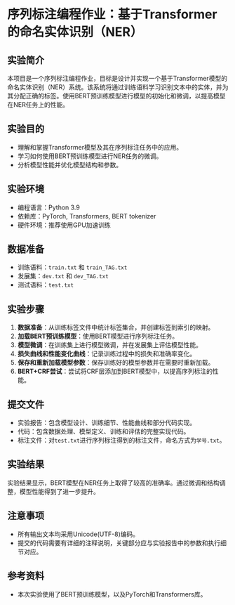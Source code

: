 # 序列标注编程作业：基于Transformer的命名实体识别（NER）

## 实验简介
本项目是一个序列标注编程作业，目标是设计并实现一个基于Transformer模型的命名实体识别（NER）系统。该系统将通过训练语料学习识别文本中的实体，并为其分配正确的标签。使用BERT预训练模型进行模型的初始化和微调，以提高模型在NER任务上的性能。

## 实验目的
- 理解和掌握Transformer模型及其在序列标注任务中的应用。
- 学习如何使用BERT预训练模型进行NER任务的微调。
- 分析模型性能并优化模型结构和参数。

## 实验环境
- 编程语言：Python 3.9
- 依赖库：PyTorch, Transformers, BERT tokenizer
- 硬件环境：推荐使用GPU加速训练

## 数据准备
- 训练语料：`train.txt` 和 `train_TAG.txt`
- 发展集：`dev.txt` 和 `dev_TAG.txt`
- 测试语料：`test.txt`

## 实验步骤
1. **数据准备**：从训练标签文件中统计标签集合，并创建标签到索引的映射。
2. **加载BERT预训练模型**：使用BERT模型进行序列标注任务。
3. **模型微调**：在训练集上进行模型微调，并在发展集上评估模型性能。
4. **损失曲线和性能变化曲线**：记录训练过程中的损失和准确率变化。
5. **保存和重新加载模型参数**：保存训练好的模型参数并在需要时重新加载。
6. **BERT+CRF尝试**：尝试将CRF层添加到BERT模型中，以提高序列标注的性能。

## 提交文件
- 实验报告：包含模型设计、训练细节、性能曲线和部分代码实现。
- 代码：包含数据处理、模型定义、训练和评估的完整实现代码。
- 标注文件：对`test.txt`进行序列标注得到的标注文件，命名方式为`学号.txt`。

## 实验结果
实验结果显示，BERT模型在NER任务上取得了较高的准确率。通过微调和结构调整，模型性能得到了进一步提升。

## 注意事项
- 所有输出文本均采用Unicode(UTF-8)编码。
- 提交的代码需要有详细的注释说明，关键部分应与实验报告中的参数和执行细节对应。

## 参考资料
- 本次实验使用了BERT预训练模型，以及PyTorch和Transformers库。
